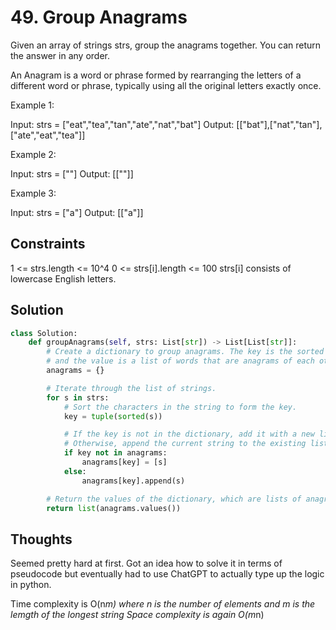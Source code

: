 # 49. Group Anagrams

Given an array of strings strs, group the anagrams together. You can return the answer in any order.

An Anagram is a word or phrase formed by rearranging the letters of a different word or phrase, typically using all the original letters exactly once.

Example 1:

Input: strs = ["eat","tea","tan","ate","nat","bat"]
Output: [["bat"],["nat","tan"],["ate","eat","tea"]]

Example 2:

Input: strs = [""]
Output: [[""]]

Example 3:

Input: strs = ["a"]
Output: [["a"]]

## Constraints

1 <= strs.length <= 10^4
0 <= strs[i].length <= 100
strs[i] consists of lowercase English letters.

## Solution

```python
class Solution:
    def groupAnagrams(self, strs: List[str]) -> List[List[str]]:
        # Create a dictionary to group anagrams. The key is the sorted form of the word,
        # and the value is a list of words that are anagrams of each other.
        anagrams = {}

        # Iterate through the list of strings.
        for s in strs:
            # Sort the characters in the string to form the key.
            key = tuple(sorted(s))

            # If the key is not in the dictionary, add it with a new list containing the current string.
            # Otherwise, append the current string to the existing list.
            if key not in anagrams:
                anagrams[key] = [s]
            else:
                anagrams[key].append(s)

        # Return the values of the dictionary, which are lists of anagrams.
        return list(anagrams.values())

```

## Thoughts

Seemed pretty hard at first. Got an idea how to solve it in terms of pseudocode but eventually had to use ChatGPT to actually type up the logic in python.

Time complexity is O(n*m)  where n is the number of elements and m is the lemgth of the longest string
Space complexity is again O(m*n)
